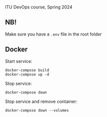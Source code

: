 ITU DevOps course, Spring 2024

## NB!
Make sure you have a `.env` file in the root folder

## Docker
Start service:
```
docker-compose build
docker-compose up -d
```

Stop service:
```
docker-compose down
```

Stop service and remove container:
```
docker-compose down --volumes
```